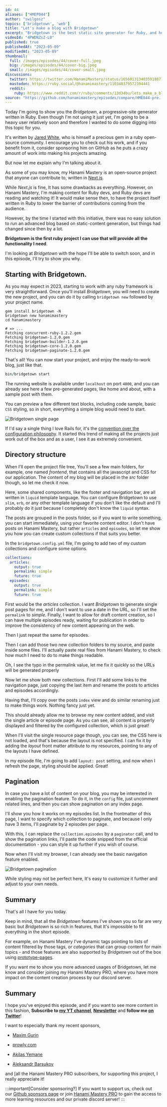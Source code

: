 ```yaml
---
id: 44
aliases: ["HMEP044"]
author: "swilgosz"
topics: ['bridgetown', 'web']
title: "Let's make a blog with Bridgetown"
excerpt: "Bridgetown is the best static site generator for Ruby, and here is why."
videoId: "4PWDNZsZ-L0"
published: true
publishedAt: "2023-05-09"
modifiedAt: "2023-05-09"
thumbnail:
  full: /images/episodes/44/cover-full.jpeg
  big: /images/episodes/44/cover-big.jpeg
  small: /images/episodes/44/cover-small.jpeg
discussions:
  twitter: https://twitter.com/HanamiMastery/status/1656013134035918877
  mastodon: https://ruby.social/@hanamimastery/110340379572394441
  reddit:
    ruby: https://www.reddit.com/r/ruby/comments/13d34bu/lets_make_a_blog_with_bridgetown_hanami_mastery/
source: "https://github.com/hanamimastery/episodes/compare/HME044-pre...HME044"
---
```


Today I'm going to show you the *Bridgetown*, a progressive-site generator written in Ruby. Even though I'm not using it just yet, I'm going to be a heavy user relatively soon and therefore I wanted to do some digging into this topic for you.

It's written by [Jared White](https://github.com/jaredcwhite), who is himself a precious gem in a ruby open-source community. I encourage you to check out his work, and if you benefit from it, consider sponsoring him on GitHub as he puts a crazy amount of work into making his projects amazing.

But now let me explain why I'm talking about it.

As some of you may know, my Hanami Mastery is an open-source project that anyone can contribute to, written in [Next.js](https://nextjs.org/).

While *Next.js* is fine, It has some drawbacks as everything. However, on Hanami Mastery, I'm making content for Ruby devs, and Ruby devs are reading and watching it! It would make sense then, to have the project itself written in Ruby to lower the barrier of contributions coming from the audience.

However, by the time I started with this initiative, there was no easy solution to run an advanced blog based on static-content generation, but things had changed since then by a lot.

**Bridgetown is the first ruby project I can use that will provide all the functionality I need**.

I'm looking at *Bridgetown* with the hope I'll be able to switch soon, and in this episode, I'll try to show you why.

## Starting with Bridgetown.

As you may expect in 2023, starting to work with any ruby framework is very straightforward. Once you'll install *Bridgetown*, you will need to create the new project, and you can do it by calling `bridgetown new` followed by your project name.

```shell
gem install bridgetown -N
bridgetown new hanamimastery
cd hanamimastery

# => ...
Fetching concurrent-ruby-1.2.2.gem
Fetching bridgetown-1.2.0.gem
Fetching bridgetown-builder-1.2.0.gem
Fetching bridgetown-core-1.2.0.gem
Fetching bridgetown-paginate-1.2.0.gem
```
That's all! You can now start your project, and enjoy the ready-to-work blog, just like that.

```ruby
bin/bridgetown start
```

The running website is available under `localhost` on port `4000`, and you can already see here a few pre-generated pages, like home and about, with a sample post with them.

You can preview a few different text blocks, including code sample, basic `CSS` styling, so in short, everything a simple blog would need to start.

![Bridgetown single page](/images/episodes/44/bridgetown-single-page.png)

If I'd say a single thing I love Rails for, it's the [convention over the configuration philosophy](https://rubyonrails.org/doctrine#convention-over-configuration). It started this trend of making all the projects just work out of the box and as a user, I see it as extremely convenient.

## Directory structure

When I'll open the project file tree, You'll see a few main folders, for example, one named *frontend*, that contains all the javascript and CSS for our application. The content of my blog will be placed in the *src* folder though, so let me check it now.

Here, some shared components, like the footer and navigation bar, are all written in `liquid` template language. You can configure Bridgetown to use `slim`, `erb`, or any other template language if you don't like the default and I'll probably do it just because I completely don't know the `liquid` syntax.

The posts are grouped in the posts folder, so if you want to write something, you can start immediately, using your favorite content editor. I don't have posts on Hanami Mastery, but rather `articles` and `episodes`, so let me show you how you can create custom collections if that suits you better.

In the `bridgetown.config.yml` file, I'm going to add two of my custom collections and configure some options.

```yaml
collections:
  articles:
    output: true
    permalink: simple
    future: true
  episodes:
    output: true
    permalink: simple
    future: true
```

First would be the *articles* collection. I want *Bridgetown* to generate single post pages for me, and I don't want to use a date in the URL, so I'll set the `permalink` to *simple*. Finally, I want to allow for draft content creation, so I can have multiple episodes ready, waiting for publication in order to improve the consistency of new content appearing on the web.

Then I just repeat the same for episodes.

Then I can add those two new collection folders to my source, and paste inside some files. I'll actually paste real files from Hanami Mastery, to check how much I need to do to make things readable.

Oh, I see the typo in the permalink value, let me fix it quickly so the URLs will be generated properly

Now let me show both new collections. First I'll add some links to the navigation page, just copying the last item and rename the posts to articles and episodes accordingly.

Having that, I'll copy over the posts `index` view and do similar renaming just to make things work. Nothing fancy just yet.

This should already allow me to browse my new content added, and visit the single article or episode page. As you can see, all content is properly displayed and filtered by the configured collection, which is just great!

When I'll visit the single resource page though, you can see, the CSS here is not loaded, and that's because the layout is not specified. I can fix it by adding the *layout* front matter attribute to my resources, pointing to any of the layouts I have defined.

In my episode file, I'm going to add `layout: post` setting, and now when I refresh the page, styling should be applied. Great!

## Pagination

In case you have a lot of content on your blog, you may be interested in enabling the pagination feature. To do it, in the `config` file, just uncomment related lines, and then you can show pagination on any index page.

I'll show you how it works on my episodes list. In the frontmatter of this page, I want to specify which collection to paginate, and because I only have 3 items, I'll paginate by 2 episodes per page.

With this, I can replace the `collection.episodes` by a `paginator` call, and to show the pagination links, I'll paste the code snipped from the official documentation - you can style it up further if you wish of course.

Now when I'll visit my browser, I can already see the basic navigation feature enabled.

![Bridgetown pagination](/images/episodes/44/bridgetown-pagination.png)

While styling may not be perfect here, It's easy to customize it further and adjust to your own needs.

## Summary

That's all I have for you today.

Keep in mind, that all the *Bridgetown* features I've shown you so far are very basic but *Bridgetown* is so rich in features, that It's impossible to fit everything in the short episode.

For example, on Hanami Mastery I've dynamic tags pointing to lists of content filtered by those tags, or *categories* that can group content for main topics - and those features are also supported by *Bridgetown* out of the box using [prototype-pages](https://www.bridgetownrb.com/docs/prototype-pages).

If you want me to show you more advanced usages of Bridgetown, let me know and consider joining my Hanami Mastery PRO, where you have more impact on the content creation process by our discord server.

## Summary

I hope you've enjoyed this episode, and if you want to see more content in this fashion, **Subscribe to [my YT channel](https://www.youtube.com/c/hanamimastery)**, **[Newsletter](https://mailchi.mp/6ac8f64f3c5d/hanami-mastery-newsletter)** and **follow me [on Twitter](https://twitter.com/hanamimastery)**!

I want to especially thank my recent sponsors,

- [Maxim Gurin](https://github.com/maximgurin)
- [prowly.com](http://prowly.com/)
- [Akilas Yemane](https://twitter.com/akilasy)

- [Aleksandr Barsukov](https://unsplash.com/@aleksandr_barsukov)

and [all the Hanami Mastery PRO subscribers, for supporting this project, I really appreciate it!

:::important[Consider sponsoring?]
If you want to support us, check out our [Github sponsors page](https://github.com/sponsors/swilgosz) or join [Hanami Mastery PRO](https://pro.hanamimastery.com/) to gain the access to more learning resources and our private discord server!
:::
